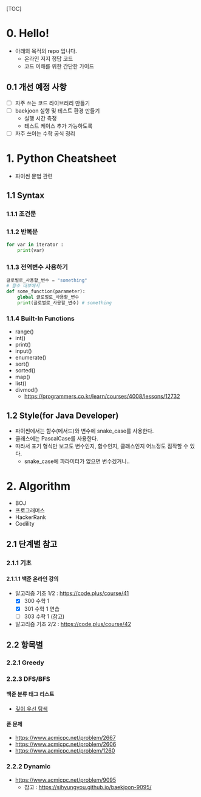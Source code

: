 [TOC]

# 0. Hello!
- 아래의 목적의 repo 입니다.
    - 온라인 저지 정답 코드
    - 코드 이해를 위한 간단한 가이드

## 0.1 개선 예정 사항
- [ ] 자주 쓰는 코드 라이브러리 만들기
- [ ] baekjoon 실행 및 테스트 환경 만들기
  - 실행 시간 측정
  - 테스트 케이스 추가 가능하도록
- [ ] 자주 쓰이는 수학 공식 정리

# 1. Python Cheatsheet
- 파이썬 문법 관련

## 1.1 Syntax

### 1.1.1 조건문

### 1.1.2 반복문
```python
for var in iterator :
    print(var)
```

### 1.1.3 전역변수 사용하기
```python
글로벌로_사용할_변수 = "something"
# 함수 내부에서 
def some_function(parameter):
    global 글로벌로_사용할_변수
    print(글로벌로_사용할_변수) # something 
```

### 1.1.4 Built-In Functions
- range()
- int()
- print()
- input()
- enumerate()
- sort()
- sorted()
- map()
- list()
- divmod()
  - <https://programmers.co.kr/learn/courses/4008/lessons/12732>

## 1.2 Style(for Java Developer)
- 파이썬에서는 함수(메서드)와 변수에 snake_case를 사용한다.
- 클래스에는 PascalCase를 사용한다.
- 따라서 표기 형식만 보고도 변수인지, 함수인지, 클래스인지 어느정도 짐작할 수 있다.
    - snake_case에 파라미터가 없으면 변수겠거니..


# 2. Algorithm

- BOJ
- 프로그래머스
- HackerRank
- Codility

## 2.1 단계별 참고
### 2.1.1 기초
#### 2.1.1.1 백준 온라인 강의
- 알고리즘 기초 1/2 : <https://code.plus/course/41>
  - [x] 300 수학 1
  - [x] 301 수학 1 연습
  - [ ] 303 수학 1 (참고)
- 알고리즘 기초 2/2 : <https://code.plus/course/42>

## 2.2 항목별

### 2.2.1 Greedy

### 2.2.3 DFS/BFS

#### 백준 분류 태그 리스트
- [깊이 우선 탐색](https://www.acmicpc.net/problemset?sort=ac_desc&algo=127)

#### 푼 문제
- <https://www.acmicpc.net/problem/2667>
- <https://www.acmicpc.net/problem/2606>
- <https://www.acmicpc.net/problem/1260>

### 2.2.2 Dynamic
- <https://www.acmicpc.net/problem/9095>
    - 참고 : <https://sihyungyou.github.io/baekjoon-9095/>